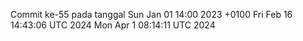 Commit ke-55 pada tanggal Sun Jan 01 14:00 2023 +0100
Fri Feb 16 14:43:06 UTC 2024
Mon Apr  1 08:14:11 UTC 2024
